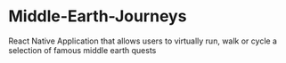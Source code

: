 # Middle-Earth-Journeys
React Native Application that allows users to virtually run, walk or cycle a selection of famous middle earth quests
